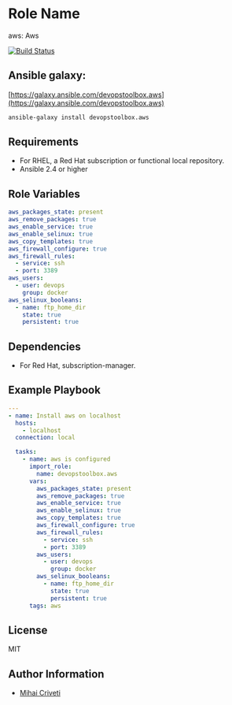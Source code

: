 Role Name
=========

aws: Aws

[![Build Status](https://travis-ci.org/cmihai-ansible/aws.svg?branch=master)](https://travis-ci.org/cmihai-ansible/aws)

Ansible galaxy:
---------------

[https://galaxy.ansible.com/devopstoolbox.aws](https://galaxy.ansible.com/devopstoolbox.aws)

```bash
ansible-galaxy install devopstoolbox.aws
```

Requirements
------------

- For RHEL, a Red Hat subscription or functional local repository.
- Ansible 2.4 or higher

Role Variables
--------------

```yaml
aws_packages_state: present
aws_remove_packages: true
aws_enable_service: true
aws_enable_selinux: true
aws_copy_templates: true
aws_firewall_configure: true
aws_firewall_rules:
  - service: ssh
  - port: 3389
aws_users:
  - user: devops
    group: docker
aws_selinux_booleans:
  - name: ftp_home_dir
    state: true
    persistent: true
```

Dependencies
------------

- For Red Hat, subscription-manager.

Example Playbook
----------------

```yaml
---
- name: Install aws on localhost
  hosts:
    - localhost
  connection: local

  tasks:
    - name: aws is configured
      import_role:
        name: devopstoolbox.aws
      vars:
        aws_packages_state: present
        aws_remove_packages: true
        aws_enable_service: true
        aws_enable_selinux: true
        aws_copy_templates: true
        aws_firewall_configure: true
        aws_firewall_rules:
          - service: ssh
          - port: 3389
        aws_users:
          - user: devops
            group: docker
        aws_selinux_booleans:
          - name: ftp_home_dir
            state: true
            persistent: true
      tags: aws
```

License
-------

MIT

Author Information
------------------

- [Mihai Criveti](https://www.linkedin.com/in/devopstoolbox.)
